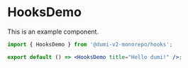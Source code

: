 # HooksDemo

This is an example component.

```jsx
import { HooksDemo } from '@dumi-v2-monorepo/hooks';

export default () => <HooksDemo title="Hello dumi!" />;
```
